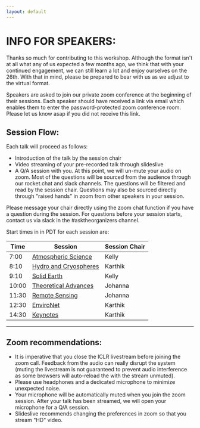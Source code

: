 ```yaml
---
layout: default
---
```


# INFO FOR SPEAKERS:

Thanks so much for contributing to this workshop. Although the format isn't at all what any of us expected a few months ago,  we think that with your continued engagement, we can still learn a lot and enjoy ourselves on the 26th. With that in mind, please be prepared to bear with us as we adjust to the virtual format.  

Speakers are asked to join our private zoom conference at the beginning of their sessions. Each speaker should have received a link via email which enables them to enter the password-protected zoom conference room. Please let us know asap if you did not receive this link. 

## Session Flow:  

Each talk will proceed as follows:  

- Introduction of the talk by the session chair
- Video streaming of your pre-recorded talk through slideslive   
- A Q/A session with you. At this point, we will un-mute your audio on zoom. Most of the questions will be sourced from the audience through our rocket.chat and slack channels. The questions will be filtered and read by the session chair. Questions may also be sourced directly through "raised hands" in zoom from other speakers in your session.  

Please message your chair directly using the zoom chat function if you have a question during the session. For questions before your session starts, contact us via slack in the #asktheorganizers channel. 

Start times in in PDT for each session are:  

| Time | Session | Session Chair |  
| --- | --- | --- |  
| 7:00 | [Atmospheric Science](http://ai4earthscience.github.io/iclr-2020-workshop/#atmospheric-science) | Kelly |   
| 8:10 | [Hydro and Cryospheres](http://ai4earthscience.github.io/iclr-2020-workshop/#hydro-and-cryospheres) | Karthik |   
| 9:10 | [Solid Earth](http://ai4earthscience.github.io/iclr-2020-workshop/#solid-earth) | Kelly |   
| 10:00 | [Theoretical Advances](http://ai4earthscience.github.io/iclr-2020-workshop/#theoretical-advances) | Johanna |   
| 11:30 | [Remote Sensing](http://ai4earthscience.github.io/iclr-2020-workshop/#remote-sensing) | Johanna |    
| 12:30 | [EnviroNet](http://ai4earthscience.github.io/iclr-2020-workshop/#environet) | Karthik |   
| 14:30 | [Keynotes](http://ai4earthscience.github.io/iclr-2020-workshop/#keynotes) | Karthik |  

---

## Zoom recommendations:   

- It is imperative that you close the ICLR livestream before joining the zoom call. Feedback from the audio can really disrupt the system (muting the livestream is not guaranteed to prevent audio interference as some browsers will auto-reload the with the stream unmuted). 
- Please use headphones and a dedicated microphone to minimize unexpected noise.   
- Your microphone will be automatically muted when you join the zoom session. After your talk has been streamed, we will open your microphone for a Q/A session. 
-  Slideslive recommends changing the preferences in zoom so that you stream "HD" video. 
